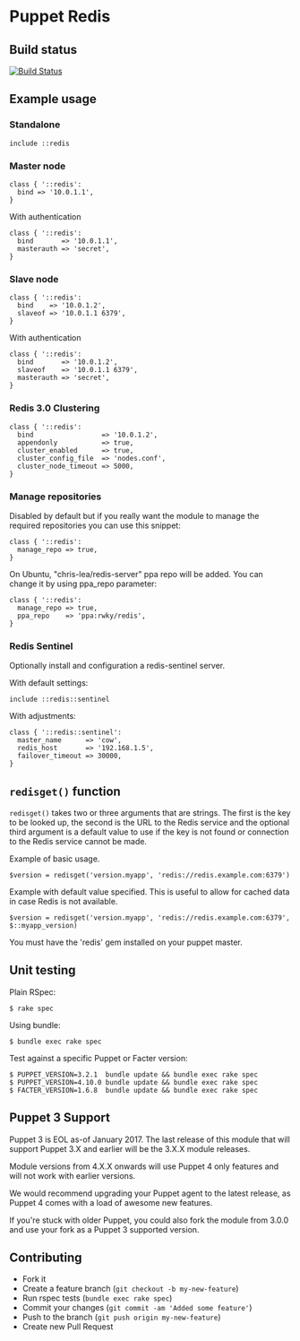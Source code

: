 # Puppet Redis

## Build status

[![Build Status](https://travis-ci.org/arioch/puppet-redis.png?branch=master)](https://travis-ci.org/arioch/puppet-redis)

## Example usage

### Standalone

```puppet
include ::redis
```

### Master node

```puppet
class { '::redis':
  bind => '10.0.1.1',
}
```

With authentication

```puppet
class { '::redis':
  bind       => '10.0.1.1',
  masterauth => 'secret',
}
```

### Slave node

```puppet
class { '::redis':
  bind    => '10.0.1.2',
  slaveof => '10.0.1.1 6379',
}
```

With authentication

```puppet
class { '::redis':
  bind       => '10.0.1.2',
  slaveof    => '10.0.1.1 6379',
  masterauth => 'secret',
}
```

### Redis 3.0 Clustering

```puppet
class { '::redis':
  bind                 => '10.0.1.2',
  appendonly           => true,
  cluster_enabled      => true,
  cluster_config_file  => 'nodes.conf',
  cluster_node_timeout => 5000,
}
```

### Manage repositories

Disabled by default but if you really want the module to manage the required
repositories you can use this snippet:

```puppet
class { '::redis':
  manage_repo => true,
}
```

On Ubuntu, "chris-lea/redis-server" ppa repo will be added. You can change it by using ppa_repo parameter:

```puppet
class { '::redis':
  manage_repo => true,
  ppa_repo    => 'ppa:rwky/redis',
}
```

### Redis Sentinel

Optionally install and configuration a redis-sentinel server.

With default settings:

```puppet
include ::redis::sentinel
```

With adjustments:

```puppet
class { '::redis::sentinel':
  master_name      => 'cow',
  redis_host       => '192.168.1.5',
  failover_timeout => 30000,
}
```

## `redisget()` function

`redisget()` takes two or three arguments that are strings. The first is the key
to be looked up, the second is the URL to the Redis service and the
optional third argument is a default value to use if the key is not
found or connection to the Redis service cannot be made.

Example of basic usage.

```puppet
$version = redisget('version.myapp', 'redis://redis.example.com:6379')
```

Example with default value specified. This is useful to allow for cached
data in case Redis is not available.

```puppet
$version = redisget('version.myapp', 'redis://redis.example.com:6379', $::myapp_version)
```

You must have the 'redis' gem installed on your puppet master.

## Unit testing

Plain RSpec:

    $ rake spec

Using bundle:

    $ bundle exec rake spec

Test against a specific Puppet or Facter version:

    $ PUPPET_VERSION=3.2.1  bundle update && bundle exec rake spec
    $ PUPPET_VERSION=4.10.0 bundle update && bundle exec rake spec
    $ FACTER_VERSION=1.6.8  bundle update && bundle exec rake spec

## Puppet 3 Support

Puppet 3 is EOL as-of January 2017. The last release of this module that will
support Puppet 3.X and earlier will be the 3.X.X module releases.

Module versions from 4.X.X onwards will use Puppet 4 only features and will not work with
earlier versions.

We would recommend upgrading your Puppet agent to the latest release, as Puppet 4 comes with a load of awesome new features.

If you're stuck with older Puppet, you could also fork the module from 3.0.0 and use your fork as a Puppet 3 supported version.

## Contributing

* Fork it
* Create a feature branch (`git checkout -b my-new-feature`)
* Run rspec tests (`bundle exec rake spec`)
* Commit your changes (`git commit -am 'Added some feature'`)
* Push to the branch (`git push origin my-new-feature`)
* Create new Pull Request
